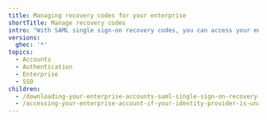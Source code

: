 ```yaml
---
title: Managing recovery codes for your enterprise
shortTitle: Manage recovery codes
intro: "With SAML single sign-on recovery codes, you can access your enterprise account even when your identity provider is unavailable."
versions:
  ghec: '*'
topics:
  - Accounts
  - Authentication
  - Enterprise
  - SSO
children:
  - /downloading-your-enterprise-accounts-saml-single-sign-on-recovery-codes
  - /accessing-your-enterprise-account-if-your-identity-provider-is-unavailable
---
```



